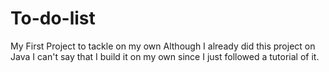 # To-do-list
My First Project to tackle on my own
Although I already did this project on Java I can't say that I build it on my own since I just followed a tutorial of it.
